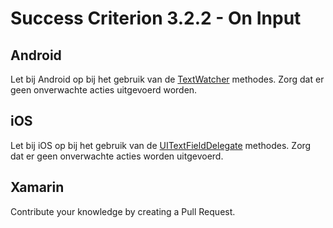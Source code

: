 # Success Criterion 3.2.2 - On Input
## Android

Let bij Android op bij het gebruik van de [TextWatcher](https://developer.android.com/reference/android/text/TextWatcher) methodes. Zorg dat er geen onverwachte acties uitgevoerd worden.
## iOS

Let bij iOS op bij het gebruik van de [UITextFieldDelegate](https://developer.apple.com/documentation/uikit/uitextfielddelegate) methodes. Zorg dat er geen onverwachte acties worden uitgevoerd.
## Xamarin

Contribute your knowledge by creating a Pull Request.
